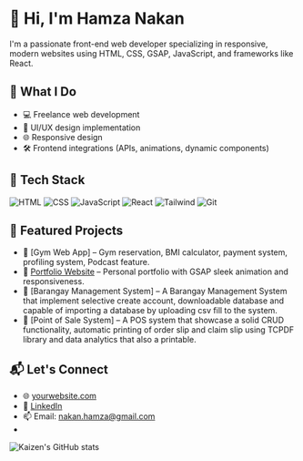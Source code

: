 # 👋 Hi, I'm Hamza Nakan

I'm a passionate front-end web developer specializing in responsive, modern websites using HTML, CSS, GSAP, JavaScript, and frameworks like React.

## 🚀 What I Do
- 💻 Freelance web development
- 🎨 UI/UX design implementation
- 🌐 Responsive design
- 🛠️ Frontend integrations (APIs, animations, dynamic components)

## 🔧 Tech Stack
![HTML](https://img.shields.io/badge/-HTML5-E34F26?logo=html5&logoColor=white)
![CSS](https://img.shields.io/badge/-CSS3-1572B6?logo=css3&logoColor=white)
![JavaScript](https://img.shields.io/badge/-JavaScript-F7DF1E?logo=javascript&logoColor=black)
![React](https://img.shields.io/badge/-React-61DAFB?logo=react&logoColor=black)
![Tailwind](https://img.shields.io/badge/-TailwindCSS-06B6D4?logo=tailwindcss&logoColor=white)
![Git](https://img.shields.io/badge/-Git-F05032?logo=git&logoColor=white)

## 📂 Featured Projects
- 🔗 [Gym Web App] – Gym reservation, BMI calculator, payment system, profiling system, Podcast feature.
- 🔗 [Portfolio Website](https://github.com/yourusername/portfolio) – Personal portfolio with GSAP sleek animation and responsiveness.
- 🔗 [Barangay Management System] – A Barangay Management System that implement selective create account, downloadable database and capable of importing a database by uploading csv fill to the system.
- 🔗 [Point of Sale System] – A POS system that showcase a solid CRUD functionality, automatic printing of order slip and claim slip using TCPDF library and data analytics that also a printable. 

## 📬 Let's Connect
- 🌐 [yourwebsite.com](https://yourwebsite.com)
- 💼 [LinkedIn](https://linkedin.com/in/yourprofile)
- 📫 Email: nakan.hamza@gmail.com
- 
![Kaizen's GitHub stats](https://github-readme-stats.vercel.app/api?username=kaizenthebeast&show_icons=true&theme=radical)
